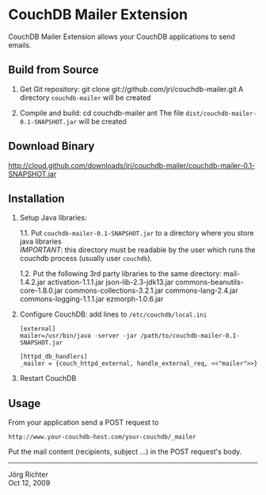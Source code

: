 
CouchDB Mailer Extension
========================

CouchDB Mailer Extension allows your CouchDB applications to send emails.


Build from Source
-----------------

1.  Get Git repository:
        git clone git://github.com/jri/couchdb-mailer.git
    A directory `couchdb-mailer` will be created

2.  Compile and build:
        cd couchdb-mailer
        ant
    The file `dist/couchdb-mailer-0.1-SNAPSHOT.jar` will be created


Download Binary
---------------

<http://cloud.github.com/downloads/jri/couchdb-mailer/couchdb-mailer-0.1-SNAPSHOT.jar>


Installation
------------

1.  Setup Java libraries:

    1.1. Put `couchdb-mailer-0.1-SNAPSHOT.jar` to a directory where you store java libraries  
        *IMPORTANT*: this directory must be readable by the user which runs the couchdb process (usually user `couchdb`).

    1.2. Put the following 3rd party libraries to the same directory:
            mail-1.4.2.jar
            activation-1.1.1.jar
            json-lib-2.3-jdk13.jar
            commons-beanutils-core-1.8.0.jar
            commons-collections-3.2.1.jar
            commons-lang-2.4.jar
            commons-logging-1.1.1.jar
            ezmorph-1.0.6.jar

2.  Configure CouchDB: add lines to `/etc/couchdb/local.ini`

        [external]
        mailer=/usr/bin/java -server -jar /path/to/couchdb-mailer-0.1-SNAPSHOT.jar

        [httpd_db_handlers]
        _mailer = {couch_httpd_external, handle_external_req, <<"mailer">>}

3.  Restart CouchDB


Usage
-----

From your application send a POST request to

    http://www.your-couchdb-host.com/your-couchdb/_mailer

Put the mail content (recipients, subject ...) in the POST request's body.


------------
Jörg Richter  
Oct 12, 2009
